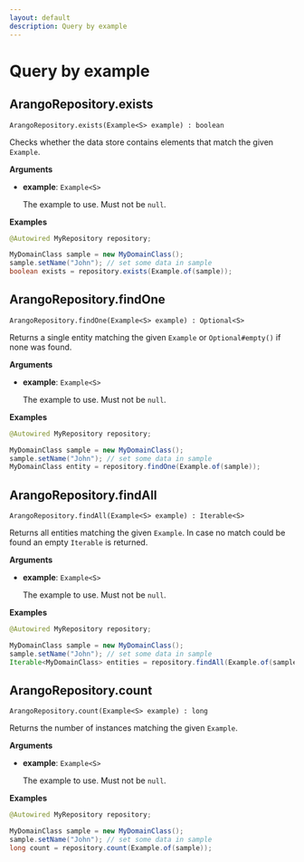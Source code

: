 ```yaml
---
layout: default
description: Query by example
---
```

# Query by example

## ArangoRepository.exists

```
ArangoRepository.exists(Example<S> example) : boolean
```

Checks whether the data store contains elements that match the given `Example`.

**Arguments**

- **example**: `Example<S>`

  The example to use. Must not be `null`.

**Examples**

```java
@Autowired MyRepository repository;

MyDomainClass sample = new MyDomainClass();
sample.setName("John"); // set some data in sample
boolean exists = repository.exists(Example.of(sample));
```

## ArangoRepository.findOne

```
ArangoRepository.findOne(Example<S> example) : Optional<S>
```

Returns a single entity matching the given `Example` or `Optional#empty()` if none was found.

**Arguments**

- **example**: `Example<S>`

  The example to use. Must not be `null`.

**Examples**

```java
@Autowired MyRepository repository;

MyDomainClass sample = new MyDomainClass();
sample.setName("John"); // set some data in sample
MyDomainClass entity = repository.findOne(Example.of(sample));
```

## ArangoRepository.findAll

```
ArangoRepository.findAll(Example<S> example) : Iterable<S>
```

Returns all entities matching the given `Example`. In case no match could be found an empty `Iterable` is returned.

**Arguments**

- **example**: `Example<S>`

  The example to use. Must not be `null`.

**Examples**

```java
@Autowired MyRepository repository;

MyDomainClass sample = new MyDomainClass();
sample.setName("John"); // set some data in sample
Iterable<MyDomainClass> entities = repository.findAll(Example.of(sample));
```

## ArangoRepository.count

```
ArangoRepository.count(Example<S> example) : long
```

Returns the number of instances matching the given `Example`.

**Arguments**

- **example**: `Example<S>`

  The example to use. Must not be `null`.

**Examples**

```java
@Autowired MyRepository repository;

MyDomainClass sample = new MyDomainClass();
sample.setName("John"); // set some data in sample
long count = repository.count(Example.of(sample));
```
